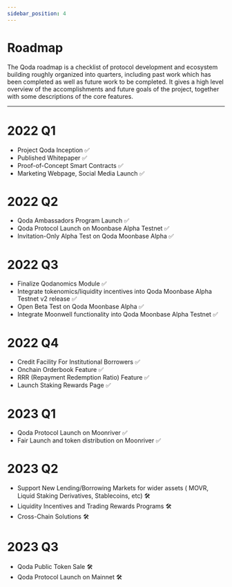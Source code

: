 ```yaml
---
sidebar_position: 4
---
```


# Roadmap

The Qoda roadmap is a checklist of protocol development and ecosystem building roughly organized into quarters, including past work which has been completed as well as future work to be completed. It gives a high level overview of the accomplishments and future goals of the project, together with some descriptions of the core features.

---

# 2022 Q1

* Project Qoda Inception ✅
* Published Whitepaper ✅
* Proof-of-Concept Smart Contracts ✅
* Marketing Webpage, Social Media Launch ✅

# 2022 Q2

* Qoda Ambassadors Program Launch ✅
* Qoda Protocol Launch on Moonbase Alpha Testnet ✅
* Invitation-Only Alpha Test on Qoda Moonbase Alpha ✅

# 2022 Q3

* Finalize Qodanomics Module ✅
* Integrate tokenomics/liquidity incentives into Qoda Moonbase Alpha Testnet v2 release ✅
* Open Beta Test on Qoda Moonbase Alpha ✅
* Integrate Moonwell functionality into Qoda Moonbase Alpha Testnet ✅

# 2022 Q4
* Credit Facility For Institutional Borrowers ✅
* Onchain Orderbook Feature ✅
* RRR (Repayment Redemption Ratio) Feature ✅
* Launch Staking Rewards Page ✅


# 2023 Q1
* Qoda Protocol Launch on Moonriver ✅
* Fair Launch and token distribution on Moonriver ✅

# 2023 Q2
* Support New Lending/Borrowing Markets for wider assets ( MOVR, Liquid Staking Derivatives, Stablecoins, etc) 🛠️
* Liquidity Incentives and Trading Rewards Programs 🛠️
* Cross-Chain Solutions 🛠️

# 2023 Q3
* Qoda Public Token Sale 🛠️
* Qoda Protocol Launch on Mainnet 🛠️
